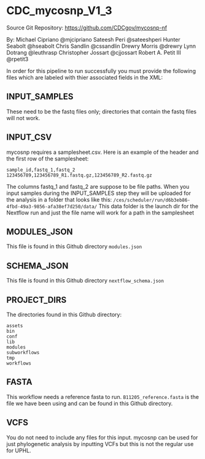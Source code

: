 # CDC_mycosnp_V1_3
Source Git Repository: https://github.com/CDCgov/mycosnp-nf

By: Michael Cipriano @mjcipriano Sateesh Peri @sateeshperi Hunter Seabolt @hseabolt Chris Sandlin @cssandlin Drewry Morris @drewry Lynn Dotrang @leuthrasp Christopher Jossart @cjjossart Robert A. Petit III @rpetit3

In order for this pipeline to run successfully you must provide the following files which are labeled with thier associated fields in the XML:

## INPUT_SAMPLES
These need to be the fastq files only; directories that contain the fastq files will not work.

## INPUT_CSV
mycosnp requires a samplesheet.csv. Here is an example of the header and the first row of the samplesheet:
``` 
sample_id,fastq_1,fastq_2
123456789,123456789_R1.fastq.gz,123456789_R2.fastq.gz
```
The columns fastq_1 and fastq_2 are suppose to be file paths. When you input samples during the INPUT_SAMPLES step they will be uploaded for the analysis in a folder that looks like this:
```/ces/scheduler/run/d6b3eb86-4fbd-49a3-9856-afa38ef7d250/data/``` This data folder is the launch dir for the Nextflow run and just the file name will work for a path in the samplesheet

## MODULES_JSON
This file is found in this Github directory ```modules.json```

## SCHEMA_JSON
This file is found in this Github directory ```nextflow_schema.json```

## PROJECT_DIRS
The directories found in this Github directory:
```
assets
bin
conf 
lib
modules
subworkflows
tmp
workflows
```
## FASTA
This workflow needs a reference fasta to run. ```B11205_reference.fasta``` is the file we have been using and can be found in this Github directory.

## VCFS
You do not need to include any files for this input. mycosnp can be used for just phylogenetic analysis by inputting VCFs but this is not the regular use for UPHL.






